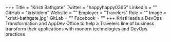 +++
Title = "Kristi Bathgate"
Twitter = "happyhappy0365"
LinkedIn = ""
GitHub = "kristidem"
Website = ""
Employer = "Travelers"
Role = ""
Image = "kristi-bathgate.jpg"
GitLab = ""
Facebook = ""
+++
Kristi leads a DevOps Transformation and AppDev Office to help a Travelers line of business transform their applications with modern technologies and DevOps practices